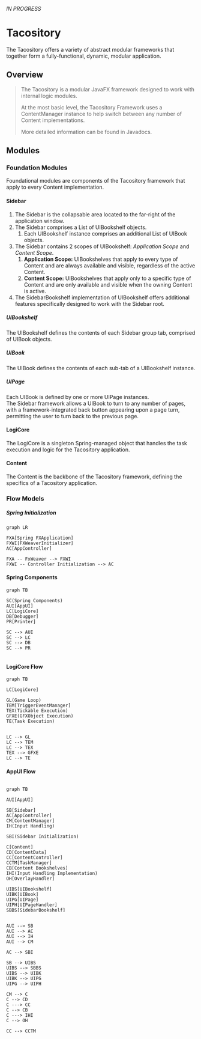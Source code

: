 _IN PROGRESS_

# Tacository

The Tacository offers a variety of abstract modular frameworks that together form a fully-functional, dynamic, modular application.


## Overview

> The Tacository is a modular JavaFX framework designed to work with internal logic modules.
>
> At the most basic level, the Tacository Framework uses a ContentManager instance to help switch between any number of Content implementations.
>
> More detailed information can be found in Javadocs.


## Modules


### Foundation Modules

Foundational modules are components of the Tacository framework that apply to every Content implementation.


#### Sidebar

1. The Sidebar is the collapsable area located to the far-right of the application window.
2. The Sidebar comprises a List of UIBookshelf objects.
    1. Each UIBookshelf instance comprises an additional List of UIBook objects.
3. The Sidebar contains 2 scopes of UIBookshelf: _Application Scope_ and _Content Scope_.
   1. **Application Scope:** UIBookshelves that apply to every type of Content and are always available and visible, regardless of the active Content.
   2. **Content Scope:** UIBookshelves that apply only to a specific type of Content and are only available and visible when the owning Content is active.
4. The SidebarBookshelf implementation of UIBookshelf offers additional features specifically designed to work with the Sidebar root.


##### UIBookshelf

The UIBookshelf defines the contents of each Sidebar group tab, comprised of UIBook objects.

##### UIBook

The UIBook defines the contents of each sub-tab of a UIBookshelf instance.

##### UIPage

Each UIBook is defined by one or more UIPage instances.  
The Sidebar framework allows a UIBook to turn to any number of pages, with a framework-integrated back button appearing upon a page turn, permitting the user to turn back to the previous page.


#### LogiCore

The LogiCore is a singleton Spring-managed object that handles the task execution and logic for the Tacository application.


#### Content

The Content is the backbone of the Tacository framework, defining the specifics of a Tacository application.

### Flow Models

##### Spring Initialization

```mermaid
graph LR

FXA[Spring FXApplication]
FXWI[FXWeaverInitializer]
AC[AppController]

FXA -- FxWeaver --> FXWI
FXWI -- Controller Initialization --> AC
```


#### Spring Components

```mermaid
graph TB

SC(Spring Components)
AUI[AppUI]
LC[LogiCore]
DB[Debugger]
PR[Printer]

SC --> AUI
SC --> LC
SC --> DB
SC --> PR


```


#### LogiCore Flow

```mermaid
graph TB

LC[LogiCore]

GL(Game Loop)
TEM[TriggerEventManager]
TEX(Tickable Execution)
GFXE(GFXObject Execution)
TE(Task Execution)


LC --> GL
LC --> TEM
LC --> TEX
TEX --> GFXE
LC --> TE

```

#### AppUI Flow

```mermaid

graph TB

AUI[AppUI]

SB[Sidebar]
AC[AppController]
CM[ContentManager]
IH(Input Handling)

SBI(Sidebar Initialization)

C[Content]
CD[ContentData]
CC[ContentController]
CCTM[TaskManager]
CB[Content Bookshelves]
IHI(Input Handling Implementation)
OH[OverlayHandler]

UIBS[UIBookshelf]
UIBK[UIBook]
UIPG[UIPage]
UIPH[UIPageHandler]
SBBS[SidebarBookshelf]


AUI --> SB
AUI --> AC
AUI --> IH
AUI --> CM

AC --> SBI

SB --> UIBS
UIBS --> SBBS
UIBS --> UIBK
UIBK --> UIPG
UIPG --> UIPH

CM --> C
C --> CD
C ---> CC
C --> CB
C ---> IHI
C --> OH

CC --> CCTM
